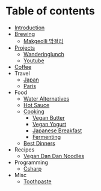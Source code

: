 # Table of contents

- [Introduction](README.md)
- [Brewing](brewing/brewing.md)
  - [Makgeolli 막걸리](brewing/makgeolli.md)
- [Projects](projects/projects.md)
  - [Wanderinglunch](projects/wanderinglunch.md)
  - [Youtube](projects/youtube.md)
- [Coffee](coffee/coffee.md)
- Travel
  - [Japan](travel/japan.md)
  - [Paris](travel/paris.md)
- Food
  - [Water Alternatives](food/water-alternatives.md)
  - [Hot Sauce](food/hot-sauce.md)
  - [Cooking](/food/cooking/cooking.md)
    - [Vegan Butter](/food/cooking/vegan-butter.md)
    - [Vegan Yogurt](/food/cooking/vegan-yogurt.md)
    - [Japanese Breakfast](/food/cooking/japanese-breakfast.md)
    - [Fermenting](/food/cooking/fermenting.md)
  - [Best Dinners](food/dinners.md)
- Recipes
  - [Vegan Dan Dan Noodles](food/recipes/vegan-dandan.md)
- Programming
  - [Csharp](programming/csharp.md)
- Misc
  - [Toothpaste](misc/toothpaste.md)
